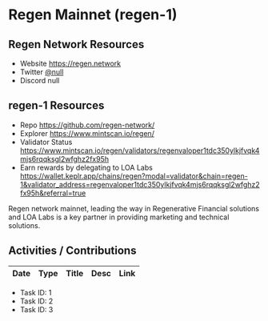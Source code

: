 # Regen Mainnet (regen-1)

## Regen Network Resources
* Website https://regen.network
* Twitter [@null](https://twitter.com/null)
* Discord null

## regen-1 Resources
* Repo https://github.com/regen-network/
* Explorer https://www.mintscan.io/regen/
* Validator Status https://www.mintscan.io/regen/validators/regenvaloper1tdc350ylkjfvqk4mjs6rqqksgl2wfghz2fx95h
* Earn rewards by delegating to LOA Labs https://wallet.keplr.app/chains/regen?modal=validator&chain=regen-1&validator_address=regenvaloper1tdc350ylkjfvqk4mjs6rqqksgl2wfghz2fx95h&referral=true

Regen network mainnet, leading the way in Regenerative Financial solutions and LOA Labs is a key partner in providing marketing and technical solutions. 

## Activities / Contributions
| Date | Type | Title | Desc | Link |
| :----------- | :---- | :------------ | :-------------------- | :------------ |

- Task ID: 1
- Task ID: 2
- Task ID: 3